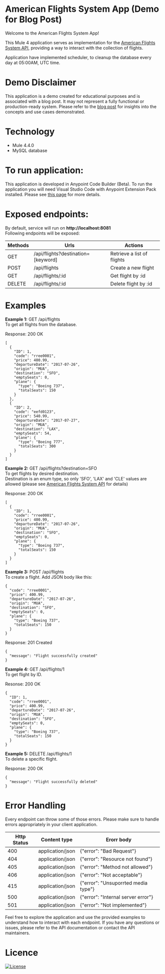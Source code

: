 # American Flights System App (Demo for Blog Post)

Welcome to the American Flights System App! <br>

This Mule 4 application serves as implementation for the [American Flights System API](https://github.com/danijeldragicevic/american-flights-system-api), providing a way to interact with the collection of flights.

Application have implemented scheduler, to cleanup the database every day at 05:00AM, UTC time.

# Demo Disclaimer
This application is a demo created for educational purposes and is associated with a blog post. It may not represent a fully functional or production-ready system. Please refer to the [blog post](https://www.example.com/blog-post) for insights into the concepts and use cases demonstrated.

# Technology
- Mule 4.4.0
- MySQL database

# To run application:
This application is developed in Anypoint Code Builder (Beta).
To run the application you will need Visual Studio Code with Anypoint Extension Pack installed. Please see [this page](https://docs.mulesoft.com/anypoint-code-builder/start-acb) for more details.

# Exposed endpoints:
By default, service will run on **http://localhost:8081** <br/>
Following endpoints will be exposed:

| Methods | Urls                                 | Actions                     |
|---------|--------------------------------------|-----------------------------|
| GET     | /api/flights?destination=[keyword]   | Retrieve a list of flights  |
| POST    | /api/flights                         | Create a new flight         |
| GET     | /api/flights/:id                     | Get flight by :id           |
| DELETE  | /api/flights/:id                     | Delete flight by :id        |

# Examples

**Example 1:** GET /api/flights <br>
To get all flights from the database. <br>

Response: 200 OK
```
[
  {
    "ID": 1,
    "code": "rree0001",
    "price": 400.99,
    "departureDate": "2017-07-26",
    "origin": "MUA",
    "destination": "SFO",
    "emptySeats": 0,
    "plane": {
      "type": "Boeing 737",
      "totalSeats": 150
    }
  },
  {
    "ID": 2,
    "code": "eefd0123",
    "price": 540.99,
    "departureDate": "2017-07-27",
    "origin": "MUA",
    "destination": "LAX",
    "emptySeats": 54,
    "plane": {
      "type": "Boeing 777",
      "totalSeats": 300
    }
  }
]
```

**Example 2:** GET /api/flights?destination=SFO <br>
To get flights by desired destination. <br>
Destination is an enum type, so only 'SFO', 'LAX' and 'CLE' values are allowed (please see [American Flights System API](https://github.com/danijeldragicevic/american-flights-system-api) for details)

Response: 200 OK
```
[
  {
    "ID": 1,
    "code": "rree0001",
    "price": 400.99,
    "departureDate": "2017-07-26",
    "origin": "MUA",
    "destination": "SFO",
    "emptySeats": 0,
    "plane": {
      "type": "Boeing 737",
      "totalSeats": 150
    }
  }
]
```

**Example 3:** POST /api/flights <br>
To create a flight.
Add JSON body like this:
```
{
  "code": "rree0001",
  "price": 400.99,
  "departureDate": "2017-07-26",
  "origin": "MUA",
  "destination": "SFO",
  "emptySeats": 0,
  "plane": {
    "type": "Boeing 737",
    "totalSeats": 150
  }
}
```
Response: 201 Created
```
{
  "message": "Flight successfully created"
}
```

**Example 4:** GET /api/flights/1 <br>
To get flight by ID.

Resonse: 200 OK
```
{
  "ID": 1,
  "code": "rree0001",
  "price": 400.99,
  "departureDate": "2017-07-26",
  "origin": "MUA",
  "destination": "SFO",
  "emptySeats": 0,
  "plane": {
    "type": "Boeing 737",
    "totalSeats": 150
  }
}
```

**Example 5:** DELETE /api/flights/1 <br>
To delete a specific flight.

Response: 200 OK
```
{
  "message": "Flight successfully deleted"
}
```

# Error Handling
Every endpoint can throw some of those errors. Please make sure to handle errors appropriately in your client application.

| Http Status | Content type   | Erorr body                          |
|---------|--------------------|-------------------------------------|
| 400     | application/json   | {"error": "Bad Request"}            |
| 404     | application/json   | {"error": "Resource not found"}     |
| 405     | application/json   | {"error": "Method not allowed"}     |
| 406     | application/json   | {"error": "Not acceptable"}         |
| 415     | application/json   | {"error": "Unsuporrted media type"} |
| 500     | application/json   | {"error": "Internal server error"}  |
| 501     | application/json   | {"error": "Not implemented"}        |

Feel free to explore the application and use the provided examples to understand how to interact with each endpoint. If you have any questions or issues, please refer to the API documentation or contact the API maintainers.

# Licence
[![License](https://img.shields.io/badge/License-Apache_2.0-blue.svg)](https://opensource.org/licenses/Apache-2.0)